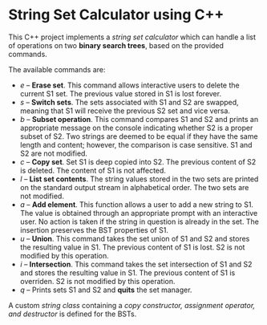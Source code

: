 # String Set Calculator using C++

This C++ project implements a *string set calculator* which can handle a list of operations on two **binary search trees**, based on the provided commands.

The available commands are:

+ *e* – **Erase set**. This command allows interactive users to delete the current S1 set. The previous value stored in S1 is lost forever.
+ *s* – **Switch sets**. The sets associated with S1 and S2 are swapped, meaning that S1 will receive the previous S2 set and vice versa.
+ *b* – **Subset operation**. This command compares S1 and S2 and prints an appropriate message on the console indicating whether S2 is a proper subset of S2. Two strings are deemed to be equal if they have the same length and content; however, the comparison is case sensitive. S1 and S2 are not modified.
+ *c* – **Copy set**. Set S1 is deep copied into S2. The previous content of S2 is deleted. The content of S1 is not affected.
+ *l* – **List set contents**. The string values stored in the two sets are printed on the standard output stream in alphabetical order. The two sets are not modified.
+ *a* – **Add element**. This function allows a user to add a new string to S1. The value is obtained through an appropriate prompt with an interactive user. No action is taken if the string in question is already in the set. The insertion preserves the BST properties of S1.
+ *u* – **Union**. This command takes the set union of S1 and S2 and stores the resulting value in S1. The previous content of S1 is lost. S2 is not modified by this operation.
+ *i* – **Intersection**. This command takes the set intersection of S1 and S2 and stores the resulting value in S1. The previous content of S1 is overriden. S2 is not modified by this operation.
+ *q* – Prints sets S1 and S2 and **quits** the set manager.

A custom *string class* containing a *copy constructor, assignment operator, and destructor* is defined for the BSTs.
